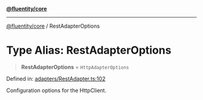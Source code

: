 [**@fluentity/core**](../README.md)

***

[@fluentity/core](../globals.md) / RestAdapterOptions

# Type Alias: RestAdapterOptions

> **RestAdapterOptions** = `HttpAdapterOptions`

Defined in: [adapters/RestAdapter.ts:102](https://github.com/cedricpierre/fluentity-core/blob/37e0fe495327dcf7f6b167ed5958ed95c676e957/src/adapters/RestAdapter.ts#L102)

Configuration options for the HttpClient.
